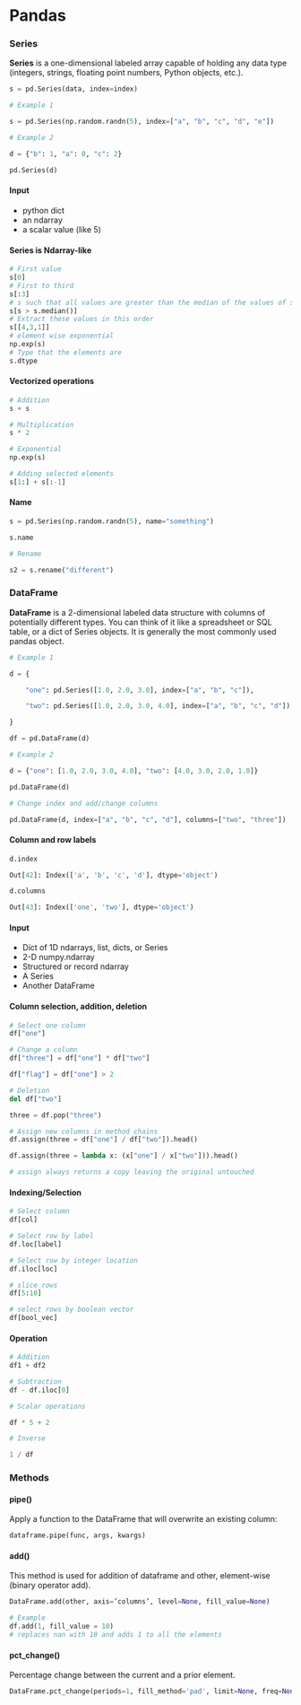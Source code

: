 # Pandas

### Series

**Series** is a one-dimensional labeled array capable of holding any data type (integers, strings, floating point numbers, Python objects, etc.). 

```python
s = pd.Series(data, index=index)

# Example 1

s = pd.Series(np.random.randn(5), index=["a", "b", "c", "d", "e"])

# Example 2

d = {"b": 1, "a": 0, "c": 2}

pd.Series(d)
```

#### Input
* python dict
* an ndarray
* a scalar value (like 5)


#### Series is Ndarray-like

```python
# First value
s[0]
# First to third
s[:3]
# s such that all values are greater than the median of the values of s.
s[s > s.median()]
# Extract these values in this order
s[[4,3,1]]
# element wise exponential 
np.exp(s)
# Type that the elements are
s.dtype
```
#### Vectorized operations

```python
# Addition
s + s

# Multiplication
s * 2

# Exponential
np.exp(s)

# Adding selected elements
s[1:] + s[:-1]

```
#### Name

```python
s = pd.Series(np.random.randn(5), name="something")

s.name

# Rename

s2 = s.rename("different")
```

### DataFrame


**DataFrame** is a 2-dimensional labeled data structure with columns of potentially different types. You can think of it like a spreadsheet or SQL table, or a dict of Series objects. It is generally the most commonly used pandas object.


```python
# Example 1 

d = {

    "one": pd.Series([1.0, 2.0, 3.0], index=["a", "b", "c"]),

    "two": pd.Series([1.0, 2.0, 3.0, 4.0], index=["a", "b", "c", "d"]),

}

df = pd.DataFrame(d)

# Example 2

d = {"one": [1.0, 2.0, 3.0, 4.0], "two": [4.0, 3.0, 2.0, 1.0]}

pd.DataFrame(d)

# Change index and add/change columns

pd.DataFrame(d, index=["a", "b", "c", "d"], columns=["two", "three"])

```
#### Column and row labels

```python
d.index

Out[42]: Index(['a', 'b', 'c', 'd'], dtype='object')

d.columns

Out[43]: Index(['one', 'two'], dtype='object')
```

#### Input

* Dict of 1D ndarrays, list, dicts, or Series
* 2-D numpy.ndarray
* Structured or record ndarray
* A Series
* Another DataFrame

#### Column selection, addition, deletion

```python
# Select one column
df["one"]

# Change a column
df["three"] = df["one"] * df["two"]

df["flag"] = df["one"] > 2

# Deletion
del df["two"]

three = df.pop("three")

# Assign new columns in method chains
df.assign(three = df["one"] / df["two"]).head()

df.assign(three = lambda x: (x["one"] / x["two"])).head()

# assign always returns a copy leaving the original untouched

```

#### Indexing/Selection

```python
# Select column
df[col]

# Select row by label
df.loc[label]

# Select row by integer location
df.iloc[loc]

# slice rows 
df[5:10]

# select rows by boolean vector
df[bool_vec]

```
#### Operation 

```python
# Addition
df1 + df2

# Subtraction
df - df.iloc[0]

# Scalar operations

df * 5 + 2

# Inverse

1 / df
```

### Methods

#### pipe()
Apply a function to the DataFrame that will overwrite an existing column:
```python
dataframe.pipe(func, args, kwargs) 
```
#### add()
This method is used for addition of dataframe and other, element-wise (binary operator add).

```python
DataFrame.add(other, axis=’columns’, level=None, fill_value=None)

# Example
df.add(1, fill_value = 10)
# replaces nan with 10 and adds 1 to all the elements
```
#### pct_change()
Percentage change between the current and a prior element.

```python
DataFrame.pct_change(periods=1, fill_method='pad', limit=None, freq=None, **kwargs)
```
